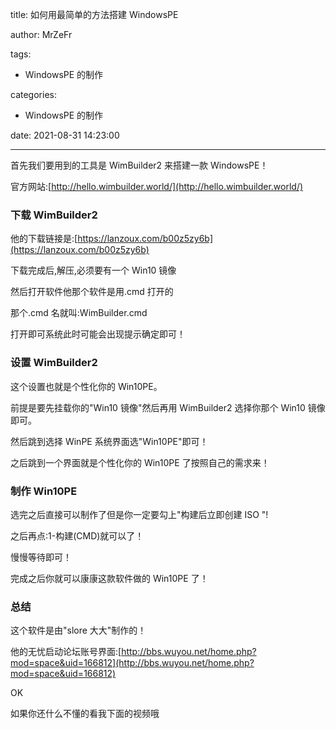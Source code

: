 title: 如何用最简单的方法搭建 WindowsPE

author: MrZeFr

tags:

- WindowsPE 的制作

categories:

- WindowsPE 的制作

date: 2021-08-31 14:23:00

---

首先我们要用到的工具是 WimBuilder2 来搭建一款 WindowsPE！

官方网站:[http://hello.wimbuilder.world/](http://hello.wimbuilder.world/)

### 下载 WimBuilder2

他的下载链接是:[https://lanzoux.com/b00z5zy6b](https://lanzoux.com/b00z5zy6b)

下载完成后,解压,必须要有一个 Win10 镜像

然后打开软件他那个软件是用.cmd 打开的

那个.cmd 名就叫:WimBuilder.cmd

打开即可系统此时可能会出现提示确定即可！

### 设置 WimBuilder2

这个设置也就是个性化你的 Win10PE。

前提是要先挂载你的"Win10 镜像"然后再用 WimBuilder2 选择你那个 Win10 镜像即可。

然后跳到选择 WinPE 系统界面选"Win10PE"即可！

之后跳到一个界面就是个性化你的 Win10PE 了按照自己的需求来！

### 制作 Win10PE

选完之后直接可以制作了但是你一定要勾上"构建后立即创建 ISO "!

之后再点:1-构建(CMD)就可以了！

慢慢等待即可！

完成之后你就可以康康这款软件做的 Win10PE 了！

### 总结

这个软件是由"slore 大大"制作的！

他的无忧启动论坛账号界面:[http://bbs.wuyou.net/home.php?mod=space&uid=166812](http://bbs.wuyou.net/home.php?mod=space&uid=166812)

OK

如果你还什么不懂的看我下面的视频哦
